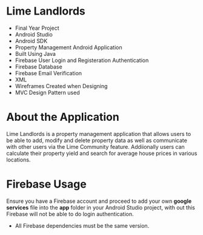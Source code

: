 # Lime Landlords
- Final Year Project 
- Android Studio
- Android SDK
- Property Management Android Application
- Built Using Java
- Firebase User Login and Registeration Authentication
- Firebase Database
- Firebase Email Verification
- XML
- Wireframes Created when Designing
- MVC Design Pattern used

# About the Application
Lime Landlords is a property management application that allows users to be able to add, modify and delete property data as well as communicate with other users via the Lime Community feature.
Addiionally users can calculate their property yield and search for average house prices in various locations.

# Firebase Usage
Ensure you have a Firebase account and proceed to add your own **google services** file into the **app** folder in your Android Studio project, with out this Firebase will not be able to do login authentication.

- All Firebase dependencies must be the same version.
